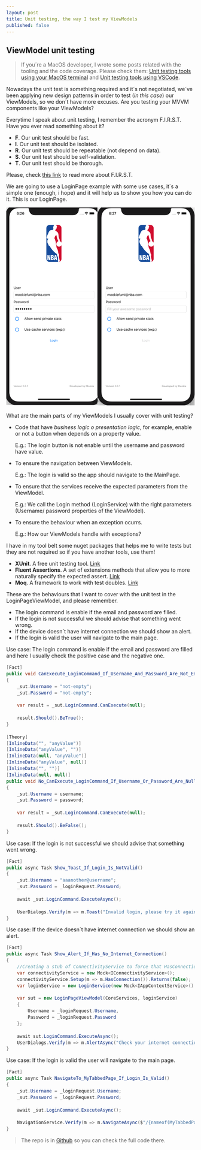 ```yaml
---
layout: post
title: Unit testing, the way I test my ViewModels
published: false
---
```


## ViewModel unit testing

> If you´re a MacOS developer, I wrote some posts related with the tooling and the code coverage. Please check them: [Unit testing tools using your MacOS terminal](https://mookiefumi.com/2019-10-20-unit-testing-tools-using-your-MacOS-terminal) and [Unit testing tools using VSCode](https://mookiefumi.com/2019-10-23-unit-testing-tools-using-your-vscode).

Nowadays the unit test is something required and it´s not negotiated, we´ve been applying new design patterns in order to test (*in this case*) our ViewModels, so we don´t have more excuses. Are you testing your MVVM components like your ViewModels?

Everytime I speak about unit testing, I remember the acronym F.I.R.S.T. Have you ever read something about it?

* **F**. Our unit test should be fast.
* **I**. Our unit test should be isolated.
* **R**. Our unit test should be repeatable (not depend on data).
* **S**. Our unit test should be self-validation.
* **T**. Our unit test should be thorough.

Please, check [this link](https://github.com/ghsukumar/SFDC_Best_Practices/wiki/F.I.R.S.T-Principles-of-Unit-Testing) to read more about F.I.R.S.T.

We are going to use a LoginPage example with some use cases, it´s a simple one (enough, i hope) and it will help us to show you how you can do it. This is our LoginPage.

![LoginPage](images/Screenshot2019-10-23_18.26.57.png)

What are the main parts of my ViewModels I usually cover with unit testing?

* Code that have *business logic o presentation logic*, for example, enable or not a button when depends on a property value.

    E.g.: The login button is not enable until the username and password have value.

* To ensure the navigation between ViewModels.

    E.g.: The login is valid so the app should navigate to the MainPage.

* To ensure that the services receive the expected parameters from the ViewModel.

    E.g.: We call the Login method (LoginService) with the right parameters (Username/ password properties of the ViewModel).

* To ensure the behaviour when an exception ocurrs.

    E.g.: How our ViewModels handle with exceptions?

I have in my tool belt some nuget packages that helps me to write tests but they are not required so if you have another tools, use them!

* **XUnit**. A free unit testing tool. [Link](https://xunit.net)
* **Fluent Assertions**. A set of extensions methods that allow you to more naturally specify the expected assert. [Link](https://fluentassertions.com)
* **Moq**. A framework to work with test doubles. [Link](https://github.com/moq/moq4)

These are the behaviours that I want to cover with the unit test in the LoginPageViewModel, and please remember.

* The login command is enable if the email and password are filled.
* If the login is not successful we should advise that something went wrong.
* If the device doesn´t have internet connection we should show an alert.
* If the login is valid the user will navigate to the main page.

Use case: The login command is enable if the email and password are filled and here I usually check the positive case and the negative one.

```csharp
[Fact]
public void CanExecute_LoginCommand_If_Username_And_Password_Are_Not_Empty_And_Null()
{
    _sut.Username = "not-empty";
    _sut.Password = "not-empty";

    var result = _sut.LoginCommand.CanExecute(null);

    result.Should().BeTrue();
}

[Theory]
[InlineData("", "anyValue")]
[InlineData("anyValue", "")]
[InlineData(null, "anyValue")]
[InlineData("anyValue", null)]
[InlineData("", "")]
[InlineData(null, null)]
public void No_CanExecute_LoginCommand_If_Username_Or_Password_Are_Null_Or_Empty(string username, string password)
{
    _sut.Username = username;
    _sut.Password = password;

    var result = _sut.LoginCommand.CanExecute(null);

    result.Should().BeFalse();
}
```

Use case: If the login is not successful we should advise that something went wrong.

```csharp
[Fact]
public async Task Show_Toast_If_Login_Is_NotValid()
{
    _sut.Username = "aaanother@username";
    _sut.Password = _loginRequest.Password;

    await _sut.LoginCommand.ExecuteAsync();

    UserDialogs.Verify(m => m.Toast("Invalid login, please try it again", null));
}
```

Use case: If the device doesn´t have internet connection we should show an alert.

```csharp
[Fact]
public async Task Show_Alert_If_Has_No_Internet_Connection()
{
    //Creating a stub of ConnectivityService to force that HasConnection method always returns false
    var connectivityService = new Mock<IConnectivityService>();
    connectivityService.Setup(m => m.HasConnection()).Returns(false);
    var loginService = new LoginService(new Mock<IAppContextService>().Object, connectivityService.Object);

    var sut = new LoginPageViewModel(CoreServices, loginService)
    {
        Username = _loginRequest.Username,
        Password = _loginRequest.Password
    };

    await sut.LoginCommand.ExecuteAsync();
    UserDialogs.Verify(m => m.AlertAsync("Check your internet connection", null, null, null));
}
```

Use case: If the login is valid the user will navigate to the main page.

```csharp
[Fact]
public async Task NavigateTo_MyTabbedPage_If_Login_Is_Valid()
{
    _sut.Username = _loginRequest.Username;
    _sut.Password = _loginRequest.Password;

    await _sut.LoginCommand.ExecuteAsync();

    NavigationService.Verify(m => m.NavigateAsync($"/{nameof(MyTabbedPage)}"));
}
```

> The repo is in [Github](https://github.com/MookieFumi/Prism.101/tree/feature/prism) so you can check the full code there.
